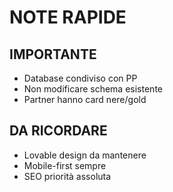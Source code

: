 # NOTE RAPIDE

## IMPORTANTE
- Database condiviso con PP
- Non modificare schema esistente
- Partner hanno card nere/gold

## DA RICORDARE
- Lovable design da mantenere
- Mobile-first sempre
- SEO priorità assoluta

